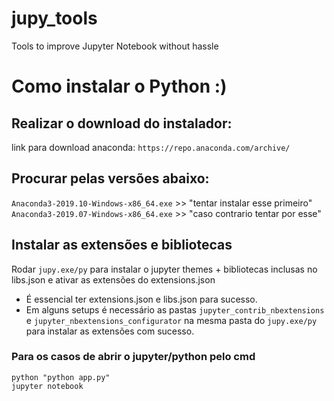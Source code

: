 # jupy_tools
 Tools to improve Jupyter Notebook without hassle


# Como instalar o Python :)
## Realizar o download do instalador:
link para download anaconda: `https://repo.anaconda.com/archive/`

## Procurar pelas versões abaixo:  
`Anaconda3-2019.10-Windows-x86_64.exe` >> "tentar instalar esse primeiro"  
`Anaconda3-2019.07-Windows-x86_64.exe` >> "caso contrario tentar por esse"  

## Instalar as extensões e bibliotecas
Rodar `jupy.exe/py` para instalar o jupyter themes + bibliotecas inclusas no libs.json e ativar as extensões do extensions.json  
* É essencial ter extensions.json e libs.json para sucesso.  
* Em alguns setups é necessário as pastas `jupyter_contrib_nbextensions` e `jupyter_nbextensions_configurator` na mesma pasta do `jupy.exe/py` para instalar as extensões com sucesso.  

### Para os casos de abrir o jupyter/python pelo cmd

```python "python app.py"```  
```jupyter notebook```
